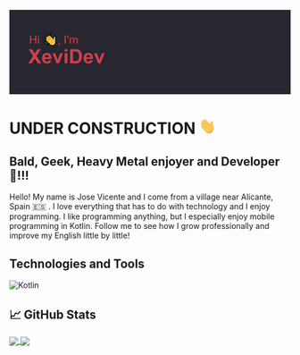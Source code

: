 [![Header](/images/headerBueno.png "Header")](https://github.com/XeviDev/)

<!--Hi, Folks!!-->
<h1>UNDER CONSTRUCTION <img src="/images/Hi.gif" width="30px"/></h1>

## Bald, Geek, Heavy Metal enjoyer and Developer 🤘!!!

Hello! My name is Jose Vicente and I come from a village near Alicante, Spain 🇪🇸 . I love everything that has to do with technology and I enjoy programming. I like programming anything, but I especially enjoy mobile programming in Kotlin. Follow me to see how I grow professionally and improve my English little by little!

## Technologies and Tools

![Kotlin](https://img.shields.io/badge/-Kotlin-black?style=for-the-badge&logo=kotlin)

<!--START_SECTION:waka-->
<!--END_SECTION:waka-->

## &#x1f4c8; GitHub Stats
<!--[![XeviDev's GitHub stats](https://github-readme-stats.vercel.app/api?username=xevidev&theme=aura_dark)](https://github.com/XeviDev/)

[![Top Langs](https://github-readme-stats.vercel.app/api/top-langs/?username=xevidev&count_private=true&theme=aura_dark&langs_count=5)](https://github.com/XeviDev/)-->

<a href="https://github.com/XeviDev/">
  <img align="center" src="https://github-readme-stats.vercel.app/api?username=xevidev&theme=aura_dark" />
</a>
<a href="https://github.com/XeviDev/">
  <img align="center" src="https://github-readme-stats.vercel.app/api/top-langs/?username=xevidev&count_private=true&theme=aura_dark&langs_count=5" />
</a>

